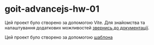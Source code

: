 # goit-advancejs-hw-01

Цей проект було створено за допомогою Vite. Для знайомства та налаштування
додаткових можливостей [звернись до документації](https://vitejs.dev/).

Цей проект було створено за допомогою
[шаблона](https://github.com/goitacademy/vanilla-app-template)
